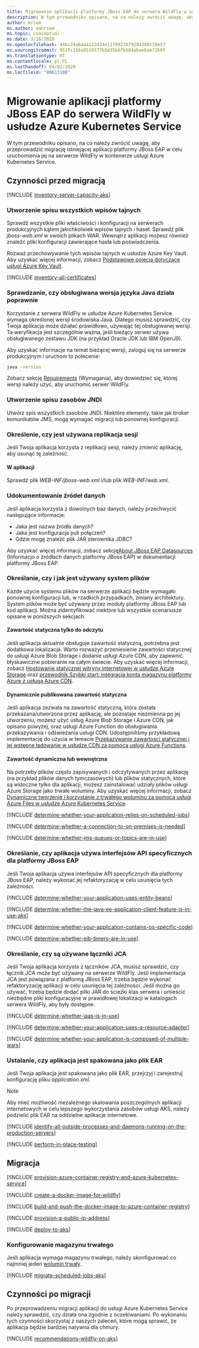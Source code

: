 ```yaml
---
title: Migrowanie aplikacji platformy JBoss EAP do serwera WildFly w usłudze Azure Kubernetes Service
description: W tym przewodniku opisano, na co należy zwrócić uwagę, aby przeprowadzić migrację istniejącej aplikacji platformy JBoss EAP w celu uruchomienia jej na serwerze WildFly w kontenerze usługi Azure Kubernetes Service.
author: mriem
ms.author: manriem
ms.topic: conceptual
ms.date: 3/16/2020
ms.openlocfilehash: 44bc24a64aa122434e1178922b79284388c78e57
ms.sourcegitcommit: 951fc116a9519577b5d35b6fb584abee6ae72b0f
ms.translationtype: HT
ms.contentlocale: pl-PL
ms.lasthandoff: 04/02/2020
ms.locfileid: "80613100"
---
```

# <a name="migrate-jboss-eap-applications-to-wildfly-on-azure-kubernetes-service"></a>Migrowanie aplikacji platformy JBoss EAP do serwera WildFly w usłudze Azure Kubernetes Service

W tym przewodniku opisano, na co należy zwrócić uwagę, aby przeprowadzić migrację istniejącej aplikacji platformy JBoss EAP w celu uruchomienia jej na serwerze WildFly w kontenerze usługi Azure Kubernetes Service.

## <a name="pre-migration"></a>Czynności przed migracją

[!INCLUDE [inventory-server-capacity-aks](includes/migration/inventory-server-capacity-aks.md)]

### <a name="inventory-all-secrets"></a>Utworzenie spisu wszystkich wpisów tajnych

Sprawdź wszystkie pliki właściwości i konfiguracji na serwerach produkcyjnych kątem jakichkolwiek wpisów tajnych i haseł. Sprawdź plik *jboss-web.xml* w swoich plikach WAR. Wewnątrz aplikacji możesz również znaleźć pliki konfiguracji zawierające hasła lub poświadczenia.

Rozważ przechowywanie tych wpisów tajnych w usłudze Azure Key Vault. Aby uzyskać więcej informacji, zobacz [Podstawowe pojęcia dotyczące usługi Azure Key Vault](/azure/key-vault/basic-concepts).

[!INCLUDE [inventory-all-certificates](includes/migration/inventory-all-certificates.md)]

### <a name="validate-that-the-supported-java-version-works-correctly"></a>Sprawdzanie, czy obsługiwana wersja języka Java działa poprawnie

Korzystanie z serwera WildFly w usłudze Azure Kubernetes Service wymaga określonej wersji środowiska Java. Dlatego musisz sprawdzić, czy Twoja aplikacja może działać prawidłowo, używając tej obsługiwanej wersji. Ta weryfikacja jest szczególnie ważna, jeśli bieżący serwer używa obsługiwanego zestawu JDK (na przykład Oracle JDK lub IBM OpenJ9).

Aby uzyskać informacje na temat bieżącej wersji, zaloguj się na serwerze produkcyjnym i uruchom to polecenie:

```bash
java -version
```

Zobacz sekcję [Requirements](http://docs.wildfly.org/19/Getting_Started_Guide.html#requirements) (Wymagania), aby dowiedzieć się, której wersji należy użyć, aby uruchomić serwer WildFly.

### <a name="inventory-jndi-resources"></a>Utworzenie spisu zasobów JNDI

Utwórz spis wszystkich zasobów JNDI. Niektóre elementy, takie jak broker komunikatów JMS, mogą wymagać migracji lub ponownej konfiguracji.

### <a name="determine-whether-session-replication-is-used"></a>Określenie, czy jest używana replikacja sesji

Jeśli Twoja aplikacja korzysta z replikacji sesji, należy zmienić aplikację, aby usunąć tę zależność.

#### <a name="inside-your-application"></a>W aplikacji

Sprawdź plik *WEB-INF/jboss-web.xml* i/lub plik *WEB-INF/web.xml*.

### <a name="document-datasources"></a>Udokumentowanie źródeł danych

Jeśli aplikacja korzysta z dowolnych baz danych, należy przechwycić następujące informacje:

* Jaka jest nazwa źródła danych?
* Jaka jest konfiguracja puli połączeń?
* Gdzie mogę znaleźć plik JAR sterownika JDBC?

Aby uzyskać więcej informacji, zobacz sekcję[About JBoss EAP Datasources](https://access.redhat.com/documentation/en-us/red_hat_jboss_enterprise_application_platform/7.3/html/configuration_guide/datasource_management) (Informacjo o źródłach danych platformy JBoss EAP) w dokumentacji platformy JBoss EAP.

### <a name="determine-whether-and-how-the-file-system-is-used"></a>Określanie, czy i jak jest używany system plików

Każde użycie systemu plików na serwerze aplikacji będzie wymagało ponownej konfiguracji lub, w rzadkich przypadkach, zmiany architektury. System plików może być używany przez moduły platformy JBoss EAP lub kod aplikacji. Można zidentyfikować niektóre lub wszystkie scenariusze opisane w poniższych sekcjach.

#### <a name="read-only-static-content"></a>Zawartość statyczna tylko do odczytu

Jeśli aplikacja aktualnie obsługuje zawartość statyczną, potrzebna jest dodatkowa lokalizacja. Warto rozważyć przeniesienie zawartości statycznej do usługi Azure Blob Storage i dodanie usługi Azure CDN, aby zapewnić błyskawiczne pobieranie na całym świecie. Aby uzyskać więcej informacji, zobacz [Hostowanie statycznej witryny internetowej w usłudze Azure Storage](/azure/storage/blobs/storage-blob-static-website) oraz [przewodnik Szybki start: integracja konta magazynu platformy Azure z usługą Azure CDN](/azure/cdn/cdn-create-a-storage-account-with-cdn).

#### <a name="dynamically-published-static-content"></a>Dynamicznie publikowana zawartość statyczna

Jeśli aplikacja zezwala na zawartość statyczną, która została przekazana/utworzona przez aplikację, ale pozostaje niezmienna po jej utworzeniu, możesz użyć usług Azure Blob Storage i Azure CDN, jak opisano powyżej, oraz usługi Azure Function do obsługiwania przekazywania i odświeżania usługi CDN. Udostępniliśmy przykładową implementację do użycia w temacie [Przekazywanie zawartości statycznej i jej wstępne ładowanie w usłudze CDN za pomocą usługi Azure Functions](https://github.com/Azure-Samples/functions-java-push-static-contents-to-cdn).

#### <a name="dynamic-or-internal-content"></a>Zawartość dynamiczna lub wewnętrzna

Na potrzeby plików często zapisywanych i odczytywanych przez aplikację (na przykład plików danych tymczasowych) lub plików statycznych, które są widoczne tylko dla aplikacji, możesz zainstalować udziały plików usługi Azure Storage jako trwałe woluminy. Aby uzyskać więcej informacji, zobacz [Dynamiczne tworzenie i korzystanie z trwałego woluminu za pomocą usługi Azure Files w usłudze Azure Kubernetes Service](/azure/aks/azure-files-dynamic-pv).

[!INCLUDE [determine-whether-your-application-relies-on-scheduled-jobs](includes/migration/determine-whether-your-application-relies-on-scheduled-jobs.md)]

[!INCLUDE [determine-whether-a-connection-to-on-premises-is-needed](includes/migration/determine-whether-a-connection-to-on-premises-is-needed.md)]

[!INCLUDE [determine-whether-jms-queues-or-topics-are-in-use](includes/migration/determine-whether-jms-queues-or-topics-are-in-use.md)]

### <a name="determine-whether-your-application-uses-jboss-eap-specific-apis"></a>Określanie, czy aplikacja używa interfejsów API specyficznych dla platformy JBoss EAP

Jeśli Twoja aplikacja używa interfejsów API specyficznych dla platformy JBoss EAP, należy wykonać jej refaktoryzację w celu usunięcia tych zależności.

[!INCLUDE [determine-whether-your-application-uses-entity-beans](includes/migration/determine-whether-your-application-uses-entity-beans.md)]

[!INCLUDE [determine-whether-the-java-ee-application-client-feature-is-in-use-aks](includes/migration/determine-whether-the-java-ee-application-client-feature-is-in-use-aks.md)]

[!INCLUDE [determine-whether-your-application-contains-os-specific-code](includes/migration/determine-whether-your-application-contains-os-specific-code.md)]

[!INCLUDE [determine-whether-ejb-timers-are-in-use](includes/migration/determine-whether-ejb-timers-are-in-use.md)]

### <a name="determine-whether-jca-connectors-are-in-use"></a>Określanie, czy są używane łączniki JCA

Jeśli Twoja aplikacja korzysta z łączników JCA, musisz sprawdzić, czy łącznik JCA może być używany na serwerze WildFly. Jeśli implementacja JCA jest powiązana z platformą JBoss EAP, trzeba będzie wykonać refaktoryzację aplikacji w celu usunięcia tej zależności. Jeśli można go używać, trzeba będzie dodać pliki JAR do ścieżki klas serwera i umieścić niezbędne pliki konfiguracyjne w prawidłowej lokalizacji w katalogach serwera WildFly, aby były dostępne.

[!INCLUDE [determine-whether-jaas-is-in-use](includes/migration/determine-whether-jaas-is-in-use.md)]

[!INCLUDE [determine-whether-your-application-uses-a-resource-adapter](includes/migration/determine-whether-your-application-uses-a-resource-adapter.md)]

[!INCLUDE [determine-whether-your-application-is-composed-of-multiple-wars](includes/migration/determine-whether-your-application-is-composed-of-multiple-wars.md)]

### <a name="determine-whether-your-application-is-packaged-as-an-ear"></a>Ustalanie, czy aplikacja jest spakowana jako plik EAR

Jeśli Twoja aplikacja jest spakowana jako plik EAR, przejrzyj i zarejestruj konfigurację pliku *application.xml*.

> [!NOTE]
> Aby mieć możliwość niezależnego skalowania poszczególnych aplikacji internetowych w celu lepszego wykorzystania zasobów usługi AKS, należy podzielić plik EAR na oddzielne aplikacje internetowe.

[!INCLUDE [identify-all-outside-processes-and-daemons-running-on-the-production-servers](includes/migration/identify-all-outside-processes-and-daemons-running-on-the-production-servers.md)]

[!INCLUDE [perform-in-place-testing](includes/migration/perform-in-place-testing.md)]

## <a name="migration"></a>Migracja

[!INCLUDE [provision-azure-container-registry-and-azure-kubernetes-service](includes/migration/provision-azure-container-registry-and-azure-kubernetes-service.md)]

[!INCLUDE [create-a-docker-image-for-wildfly](includes/migration/create-a-docker-image-for-wildfly.md)]

[!INCLUDE [build-and-push-the-docker-image-to-azure-container-registry](includes/migration/build-and-push-the-docker-image-to-azure-container-registry.md)]

[!INCLUDE [provision-a-public-ip-address](includes/migration/provision-a-public-ip-address.md)]

[!INCLUDE [deploy-to-aks](includes/migration/deploy-to-aks.md)]

### <a name="configure-persistent-storage"></a>Konfigurowanie magazynu trwałego

Jeśli aplikacja wymaga magazynu trwałego, należy skonfigurować co najmniej jeden [wolumin trwały](/azure/aks/azure-disks-dynamic-pv).

[!INCLUDE [migrate-scheduled-jobs-aks](includes/migration/migrate-scheduled-jobs-aks.md)]

## <a name="post-migration"></a>Czynności po migracji

Po przeprowadzeniu migracji aplikacji do usługi Azure Kubernetes Service należy sprawdzić, czy działa ona zgodnie z oczekiwaniami. Po wykonaniu tych czynności skorzystaj z naszych zaleceń, które mogą sprawić, że aplikacja będzie bardziej natywna dla chmury.

[!INCLUDE [recommendations-wildfly-on-aks](includes/migration/recommendations-wildfly-on-aks.md)]
